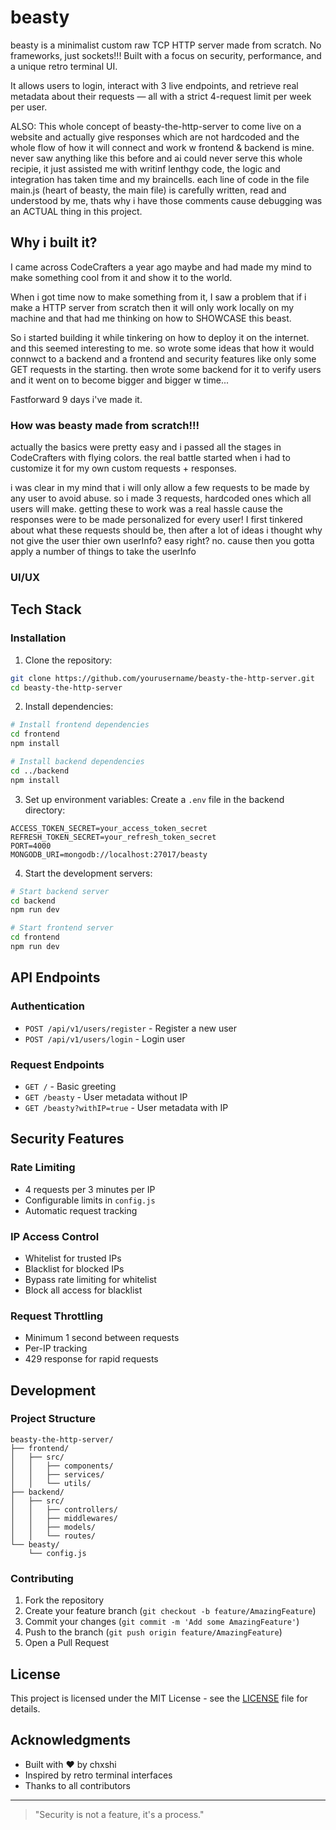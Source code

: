 # beasty 

beasty is a minimalist custom raw TCP HTTP server made from scratch. No frameworks, just sockets!!!
Built with a focus on security, performance, and a unique retro terminal UI.

It allows users to login, interact with 3 live endpoints, and retrieve real metadata about their requests — all with a strict 4-request limit per week per user. 

ALSO: This whole concept of beasty-the-http-server to come live on a website and actually give responses which are not hardcoded and the whole flow of how it will connect and work w frontend & backend is mine. never saw anything like this before and ai could never serve this whole recipie, it just assisted me with writinf lenthgy code, the logic and integration has taken time and my braincells. each line of code in the file main.js (heart of beasty, the main file) is carefully written, read and understood by me, thats why i have those comments cause debugging was an ACTUAL thing in this project.

## Why i built it?

I came across CodeCrafters a year ago maybe and had made my mind to make something cool from it and show it to the world. 

When i got time now to make something from it, I saw a problem that if i make a HTTP server from scratch then it will only work locally on my machine and that had me thinking on how to SHOWCASE this beast. 

So i started building it while tinkering on how to deploy it on the internet. and this seemed interesting to me. so wrote some ideas that how it would connwct to a backend and a frontend and security features like only some GET requests in the starting. then wrote some backend for it to verify users and it went on to become bigger and bigger w time...  

Fastforward 9 days i've made it. 




### How was beasty made from scratch!!!

actually the basics were pretty easy and i passed all the stages in CodeCrafters with flying colors. the real battle started when i had to customize it for my own custom requests + responses. 

i was clear in my mind that i will only allow a few requests to be made by any user to avoid abuse. so i made 3 requests, hardcoded ones which all users will make. getting these to work was a real hassle cause the responses were to be made personalized for every user! I first tinkered about what these requests should be, then after a lot of ideas i thought why not give the user thier own userInfo? easy right? no. cause then you gotta apply a number of things to take the userInfo 

### UI/UX

## Tech Stack


### Installation

1. Clone the repository:
```bash
git clone https://github.com/yourusername/beasty-the-http-server.git
cd beasty-the-http-server
```

2. Install dependencies:
```bash
# Install frontend dependencies
cd frontend
npm install

# Install backend dependencies
cd ../backend
npm install
```

3. Set up environment variables:
Create a `.env` file in the backend directory:
```env
ACCESS_TOKEN_SECRET=your_access_token_secret
REFRESH_TOKEN_SECRET=your_refresh_token_secret
PORT=4000
MONGODB_URI=mongodb://localhost:27017/beasty
```

4. Start the development servers:
```bash
# Start backend server
cd backend
npm run dev

# Start frontend server
cd frontend
npm run dev
```

## API Endpoints

### Authentication
- `POST /api/v1/users/register` - Register a new user
- `POST /api/v1/users/login` - Login user

### Request Endpoints
- `GET /` - Basic greeting
- `GET /beasty` - User metadata without IP
- `GET /beasty?withIP=true` - User metadata with IP

## Security Features

### Rate Limiting
- 4 requests per 3 minutes per IP
- Configurable limits in `config.js`
- Automatic request tracking

### IP Access Control
- Whitelist for trusted IPs
- Blacklist for blocked IPs
- Bypass rate limiting for whitelist
- Block all access for blacklist

### Request Throttling
- Minimum 1 second between requests
- Per-IP tracking
- 429 response for rapid requests

## Development

### Project Structure
```
beasty-the-http-server/
├── frontend/
│   ├── src/
│   │   ├── components/
│   │   ├── services/
│   │   └── utils/
├── backend/
│   ├── src/
│   │   ├── controllers/
│   │   ├── middlewares/
│   │   ├── models/
│   │   └── routes/
└── beasty/
    └── config.js
```

### Contributing
1. Fork the repository
2. Create your feature branch (`git checkout -b feature/AmazingFeature`)
3. Commit your changes (`git commit -m 'Add some AmazingFeature'`)
4. Push to the branch (`git push origin feature/AmazingFeature`)
5. Open a Pull Request

## License

This project is licensed under the MIT License - see the [LICENSE](LICENSE) file for details.

## Acknowledgments

- Built with ❤️ by chxshi
- Inspired by retro terminal interfaces
- Thanks to all contributors

---

> "Security is not a feature, it's a process." 